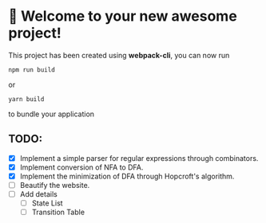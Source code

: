 # 🚀 Welcome to your new awesome project!

This project has been created using **webpack-cli**, you can now run

```
npm run build
```

or

```
yarn build
```

to bundle your application

## TODO:

- [x] Implement a simple parser for regular expressions through combinators.
- [x] Implement conversion of NFA to DFA.
- [x] Implement the minimization of DFA through Hopcroft's algorithm.
- [ ] Beautify the website.
- [ ] Add details
  - [ ] State List
  - [ ] Transition Table
